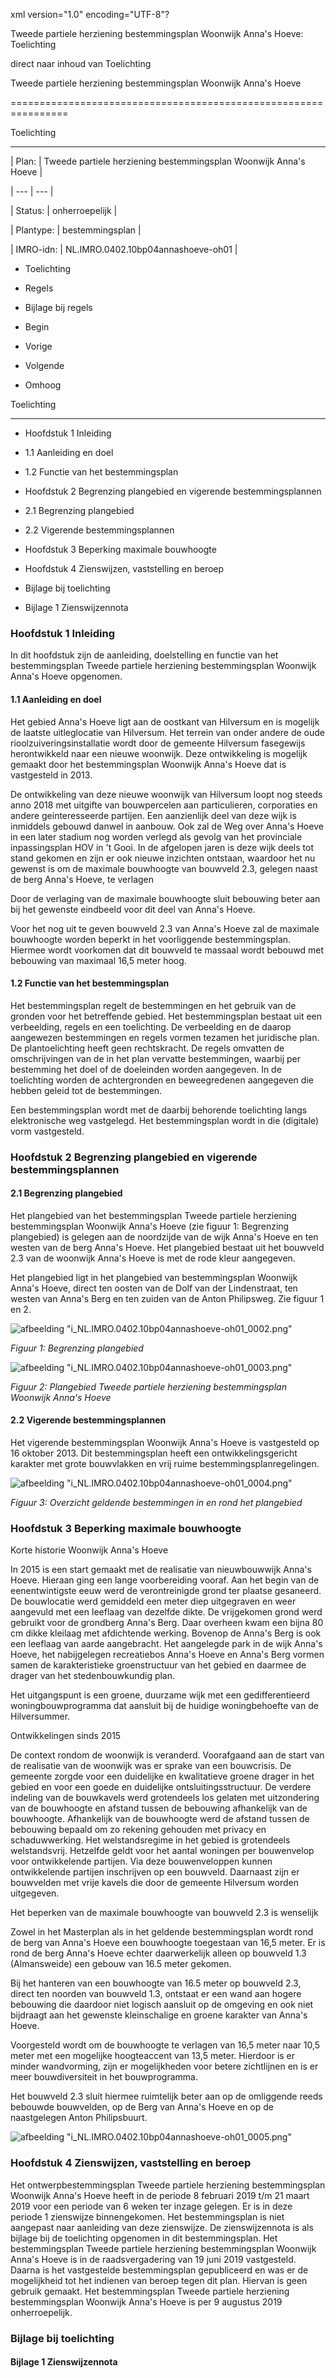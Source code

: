 xml version\="1\.0" encoding\="UTF\-8"?

Tweede partiele herziening bestemmingsplan Woonwijk Anna's Hoeve: Toelichting

direct naar inhoud van Toelichting

Tweede partiele herziening bestemmingsplan Woonwijk Anna's Hoeve

================================================================

Toelichting

-----------

| Plan: | Tweede partiele herziening bestemmingsplan Woonwijk Anna's Hoeve |

| --- | --- |

| Status: | onherroepelijk |

| Plantype: | bestemmingsplan |

| IMRO\-idn: | NL.IMRO.0402\.10bp04annashoeve\-oh01 |

* Toelichting

* Regels

* Bijlage bij regels

* Begin

* Vorige

* Volgende

* Omhoog

Toelichting

-----------

* Hoofdstuk 1 Inleiding

+ 1\.1 Aanleiding en doel

+ 1\.2 Functie van het bestemmingsplan

* Hoofdstuk 2 Begrenzing plangebied en vigerende bestemmingsplannen

+ 2\.1 Begrenzing plangebied

+ 2\.2 Vigerende bestemmingsplannen

* Hoofdstuk 3 Beperking maximale bouwhoogte

* Hoofdstuk 4 Zienswijzen, vaststelling en beroep

* Bijlage bij toelichting

+ Bijlage 1 Zienswijzennota

### Hoofdstuk 1 Inleiding

In dit hoofdstuk zijn de aanleiding, doelstelling en functie van het bestemmingsplan Tweede partiele herziening bestemmingsplan Woonwijk Anna's Hoeve opgenomen.

#### 1\.1 Aanleiding en doel

Het gebied Anna's Hoeve ligt aan de oostkant van Hilversum en is mogelijk de laatste uitleglocatie van Hilversum. Het terrein van onder andere de oude rioolzuiveringsinstallatie wordt door de gemeente Hilversum fasegewijs herontwikkeld naar een nieuwe woonwijk. Deze ontwikkeling is mogelijk gemaakt door het bestemmingsplan Woonwijk Anna's Hoeve dat is vastgesteld in 2013\.

De ontwikkeling van deze nieuwe woonwijk van Hilversum loopt nog steeds anno 2018 met uitgifte van bouwpercelen aan particulieren, corporaties en andere geinteresseerde partijen. Een aanzienlijk deel van deze wijk is inmiddels gebouwd danwel in aanbouw. Ook zal de Weg over Anna's Hoeve in een later stadium nog worden verlegd als gevolg van het provinciale inpassingsplan HOV in 't Gooi. In de afgelopen jaren is deze wijk deels tot stand gekomen en zijn er ook nieuwe inzichten ontstaan, waardoor het nu gewenst is om de maximale bouwhoogte van bouwveld 2\.3, gelegen naast de berg Anna's Hoeve, te verlagen

Door de verlaging van de maximale bouwhoogte sluit bebouwing beter aan bij het gewenste eindbeeld voor dit deel van Anna's Hoeve.

Voor het nog uit te geven bouwveld 2\.3 van Anna's Hoeve zal de maximale bouwhoogte worden beperkt in het voorliggende bestemmingsplan. Hiermee wordt voorkomen dat dit bouwveld te massaal wordt bebouwd met bebouwing van maximaal 16,5 meter hoog.

#### 1\.2 Functie van het bestemmingsplan

Het bestemmingsplan regelt de bestemmingen en het gebruik van de gronden voor het betreffende gebied. Het bestemmingsplan bestaat uit een verbeelding, regels en een toelichting. De verbeelding en de daarop aangewezen bestemmingen en regels vormen tezamen het juridische plan. De plantoelichting heeft geen rechtskracht. De regels omvatten de omschrijvingen van de in het plan vervatte bestemmingen, waarbij per bestemming het doel of de doeleinden worden aangegeven. In de toelichting worden de achtergronden en beweegredenen aangegeven die hebben geleid tot de bestemmingen.

Een bestemmingsplan wordt met de daarbij behorende toelichting langs elektronische weg vastgelegd. Het bestemmingsplan wordt in die (digitale) vorm vastgesteld.

### Hoofdstuk 2 Begrenzing plangebied en vigerende bestemmingsplannen

#### 2\.1 Begrenzing plangebied

Het plangebied van het bestemmingsplan Tweede partiele herziening bestemmingsplan Woonwijk Anna's Hoeve (zie figuur 1: Begrenzing plangebied) is gelegen aan de noordzijde van de wijk Anna's Hoeve en ten westen van de berg Anna's Hoeve. Het plangebied bestaat uit het bouwveld 2\.3 van de woonwijk Anna's Hoeve is met de rode kleur aangegeven.

Het plangebied ligt in het plangebied van bestemmingsplan Woonwijk Anna's Hoeve, direct ten oosten van de Dolf van der Lindenstraat, ten westen van Anna's Berg en ten zuiden van de Anton Philipsweg. Zie figuur 1 en 2\.

![afbeelding "i_NL.IMRO.0402.10bp04annashoeve-oh01_0002.png"](i_NL.IMRO.0402.10bp04annashoeve-oh01_0002.png)

*Figuur 1: Begrenzing plangebied*

![afbeelding "i_NL.IMRO.0402.10bp04annashoeve-oh01_0003.png"](i_NL.IMRO.0402.10bp04annashoeve-oh01_0003.png)

*Figuur 2: Plangebied Tweede partiele herziening bestemmingsplan Woonwijk Anna's Hoeve*

#### 2\.2 Vigerende bestemmingsplannen

Het vigerende bestemmingsplan Woonwijk Anna's Hoeve is vastgesteld op 16 oktober 2013\. Dit bestemmingsplan heeft een ontwikkelingsgericht karakter met grote bouwvlakken en vrij ruime bestemmingsplanregelingen.

![afbeelding "i_NL.IMRO.0402.10bp04annashoeve-oh01_0004.png"](i_NL.IMRO.0402.10bp04annashoeve-oh01_0004.png)

*Figuur 3: Overzicht geldende bestemmingen in en rond het plangebied*

### Hoofdstuk 3 Beperking maximale bouwhoogte

Korte historie Woonwijk Anna's Hoeve

In 2015 is een start gemaakt met de realisatie van nieuwbouwwijk Anna's Hoeve. Hieraan ging een lange voorbereiding vooraf. Aan het begin van de eenentwintigste eeuw werd de verontreinigde grond ter plaatse gesaneerd. De bouwlocatie werd gemiddeld een meter diep uitgegraven en weer aangevuld met een leeflaag van dezelfde dikte. De vrijgekomen grond werd gebruikt voor de grondberg Anna's Berg. Daar overheen kwam een bijna 80 cm dikke kleilaag met afdichtende werking. Bovenop de Anna's Berg is ook een leeflaag van aarde aangebracht. Het aangelegde park in de wijk Anna's Hoeve, het nabijgelegen recreatiebos Anna's Hoeve en Anna's Berg vormen samen de karakteristieke groenstructuur van het gebied en daarmee de drager van het stedenbouwkundig plan.

Het uitgangspunt is een groene, duurzame wijk met een gedifferentieerd woningbouwprogramma dat aansluit bij de huidige woningbehoefte van de Hilversummer.

Ontwikkelingen sinds 2015

De context rondom de woonwijk is veranderd. Voorafgaand aan de start van de realisatie van de woonwijk was er sprake van een bouwcrisis. De gemeente zorgde voor een duidelijke en kwalitatieve groene drager in het gebied en voor een goede en duidelijke ontsluitingsstructuur. De verdere indeling van de bouwkavels werd grotendeels los gelaten met uitzondering van de bouwhoogte en afstand tussen de bebouwing afhankelijk van de bouwhoogte. Afhankelijk van de bouwhoogte werd de afstand tussen de bebouwing bepaald om zo rekening gehouden met privacy en schaduwwerking. Het welstandsregime in het gebied is grotendeels welstandsvrij. Hetzelfde geldt voor het aantal woningen per bouwenvelop voor ontwikkelende partijen. Via deze bouwenveloppen kunnen ontwikkelende partijen inschrijven op een bouwveld. Daarnaast zijn er bouwvelden met vrije kavels die door de gemeente Hilversum worden uitgegeven.

Het beperken van de maximale bouwhoogte van bouwveld 2\.3 is wenselijk

Zowel in het Masterplan als in het geldende bestemmingsplan wordt rond de berg van Anna's Hoeve een bouwhoogte toegestaan van 16,5 meter. Er is rond de berg Anna's Hoeve echter daarwerkelijk alleen op bouwveld 1\.3 (Almansweide) een gebouw van 16\.5 meter gekomen.

Bij het hanteren van een bouwhoogte van 16\.5 meter op bouwveld 2\.3, direct ten noorden van bouwveld 1\.3, ontstaat er een wand aan hogere bebouwing die daardoor niet logisch aansluit op de omgeving en ook niet bijdraagt aan het gewenste kleinschalige en groene karakter van Anna's Hoeve.

Voorgesteld wordt om de bouwhoogte te verlagen van 16,5 meter naar 10,5 meter met een mogelijke hoogteaccent van 13,5 meter. Hierdoor is er minder wandvorming, zijn er mogelijkheden voor betere zichtlijnen en is er meer bouwdiversiteit in het bouwprogramma.

Het bouwveld 2\.3 sluit hiermee ruimtelijk beter aan op de omliggende reeds bebouwde bouwvelden, op de Berg van Anna's Hoeve en op de naastgelegen Anton Philipsbuurt.

![afbeelding "i_NL.IMRO.0402.10bp04annashoeve-oh01_0005.png"](i_NL.IMRO.0402.10bp04annashoeve-oh01_0005.png)

### Hoofdstuk 4 Zienswijzen, vaststelling en beroep

Het ontwerpbestemmingsplan Tweede partiele herziening bestemmingsplan Woonwijk Anna's Hoeve heeft in de periode 8 februari 2019 t/m 21 maart 2019 voor een periode van 6 weken ter inzage gelegen. Er is in deze periode 1 zienswijze binnengekomen. Het bestemmingsplan is niet aangepast naar aanleiding van deze zienswijze. De zienswijzennota is als bijlage bij de toelichting opgenomen in dit bestemmingsplan. Het bestemmingsplan Tweede partiele herziening bestemmingsplan Woonwijk Anna's Hoeve is in de raadsvergadering van 19 juni 2019 vastgesteld. Daarna is het vastgestelde bestemmingsplan gepubliceerd en was er de mogelijkheid tot het indienen van beroep tegen dit plan. Hiervan is geen gebruik gemaakt. Het bestemmingsplan Tweede partiele herziening bestemmingsplan Woonwijk Anna's Hoeve is per 9 augustus 2019 onherroepelijk.

### Bijlage bij toelichting

#### Bijlage 1 Zienswijzennota